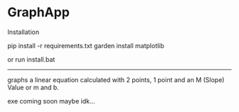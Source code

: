 # GraphApp
Installation

pip install -r requirements.txt
garden install matplotlib

or run install.bat

--------------

graphs a linear equation calculated with 2 points, 1 point and an M (Slope) Value or m and b.

exe coming soon maybe idk...
